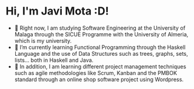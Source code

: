 # Hi, I'm Javi Mota :D!


- 🔭 Right now, I am studying Software Engineering at the University of Malaga through the SICUE Programme with the University of Almeria, which is my university.
- 🌱 I’m currently learning Functional Programming through the Haskell Language and the use of Data Structures such as trees, graphs, sets, lists... both in Haskell and Java.
- 👯 In addition, I am learning different project management techniques such as agile methodologies like Scrum, Kanban and the PMBOK standard through an online shop software project using Wordpress.
